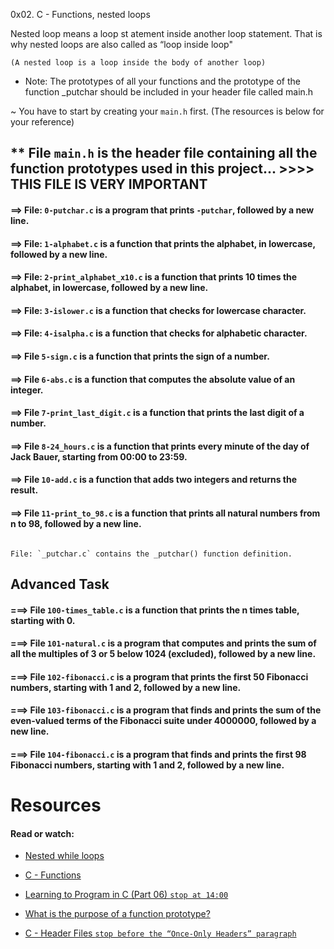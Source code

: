 0x02. C - Functions, nested loops

Nested loop means a loop st
atement inside another loop statement. That is why nested loops are also called as “loop inside loop"

`(A nested loop is a loop inside the body of another loop)`



- Note: The prototypes of all your functions and the prototype of the function _putchar should be included in your header file called main.h

~ You have to start by creating your `main.h` first. (The resources is below for your reference)



## ** File `main.h` is the header file containing all the function prototypes used in this project... >>>> THIS FILE IS VERY IMPORTANT



#### ==> File: `0-putchar.c` is a program that prints `-putchar`, followed by a new line.



#### ==> File: `1-alphabet.c` is a function that prints the alphabet, in lowercase, followed by a new line.



#### ==> File: `2-print_alphabet_x10.c` is a function that prints 10 times the alphabet, in lowercase, followed by a new line.



#### ==> File: `3-islower.c` is a function that checks for lowercase character.



#### ==> File: `4-isalpha.c` is a function that checks for alphabetic character.



#### ==> File `5-sign.c` is a function that prints the sign of a number.



#### ==> File `6-abs.c` is a function that computes the absolute value of an integer.



#### ==> File `7-print_last_digit.c` is a function that prints the last digit of a number.



#### ==> File `8-24_hours.c` is a function that prints every minute of the day of Jack Bauer, starting from 00:00 to 23:59.



#### ==> File `10-add.c` is a function that adds two integers and returns the result.



#### ==> File `11-print_to_98.c` is a function that prints all natural numbers from n to 98, followed by a new line.

```

File: `_putchar.c` contains the _putchar() function definition.

```



## Advanced Task



#### ===> File `100-times_table.c` is a function that prints the n times table, starting with 0.



#### ===> File `101-natural.c` is a program that computes and prints the sum of all the multiples of 3 or 5 below 1024 (excluded), followed by a new line.



#### ===> File `102-fibonacci.c` is a program that prints the first 50 Fibonacci numbers, starting with 1 and 2, followed by a new line.



#### ===> File `103-fibonacci.c` is a program that finds and prints the sum of the even-valued terms of the Fibonacci suite under 4000000, followed by a new line.



#### ===> File `104-fibonacci.c` is a program that finds and prints the first 98 Fibonacci numbers, starting with 1 and 2, followed by a new line.



# Resources

#### Read or watch:

- [Nested while loops](https://www.youtube.com/watch?v=Z3iGeQ1gIss)

- [C - Functions](https://www.tutorialspoint.com/cprogramming/c_functions.htm)

- [Learning to Program in C (Part 06) `stop at 14:00`](https://www.youtube.com/watch?v=qMlnFwYdqIw)

- [What is the purpose of a function prototype?](https://www.geeksforgeeks.org/what-is-the-purpose-of-a-function-prototype/)

- [C - Header Files `stop before the “Once-Only Headers” paragraph`](https://www.tutorialspoint.com/cprogramming/c_header_files.htm)
